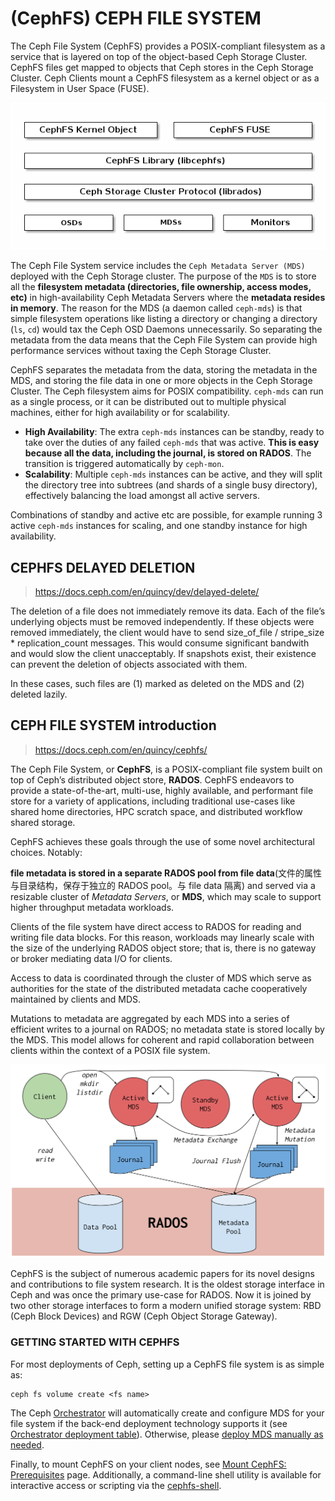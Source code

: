 # (CephFS) CEPH FILE SYSTEM



The Ceph File System (CephFS) provides a POSIX-compliant filesystem as a service that is layered on top of the object-based Ceph Storage Cluster. CephFS files get mapped to objects that Ceph stores in the Ceph Storage Cluster. Ceph Clients mount a CephFS filesystem as a kernel object or as a Filesystem in User Space (FUSE).



![img](CephFS.assets/ditaa-a3cf58afeea95c637ca2c94368599627b433c4ff.png)

The Ceph File System service includes the `Ceph Metadata Server (MDS)` deployed with the Ceph Storage cluster. The purpose of the `MDS` is to store all the **filesystem metadata (directories, file ownership, access modes, etc)** in high-availability Ceph Metadata Servers where the **metadata resides in memory**. The reason for the MDS (a daemon called `ceph-mds`) is that simple filesystem operations like listing a directory or changing a directory (`ls`, `cd`) would tax the Ceph OSD Daemons unnecessarily. So separating the metadata from the data means that the Ceph File System can provide high performance services without taxing the Ceph Storage Cluster.

CephFS separates the metadata from the data, storing the metadata in the MDS, and storing the file data in one or more objects in the Ceph Storage Cluster. The Ceph filesystem aims for POSIX compatibility. `ceph-mds` can run as a single process, or it can be distributed out to multiple physical machines, either for high availability or for scalability.

- **High Availability**: The extra `ceph-mds` instances can be standby, ready to take over the duties of any failed `ceph-mds` that was active. **This is easy because all the data, including the journal, is stored on RADOS**. The transition is triggered automatically by `ceph-mon`.
- **Scalability**: Multiple `ceph-mds` instances can be active, and they will split the directory tree into subtrees (and shards of a single busy directory), effectively balancing the load amongst all active servers.

Combinations of standby and active etc are possible, for example running 3 active `ceph-mds` instances for scaling, and one standby instance for high availability.



## CEPHFS DELAYED DELETION

> https://docs.ceph.com/en/quincy/dev/delayed-delete/

The deletion of a file does not immediately remove its data. Each of the file’s underlying objects must be removed independently. If these objects were removed immediately, the client would have to send size_of_file / stripe_size * replication_count messages. This would consume significant bandwith and would slow the client unacceptably. If snapshots exist, their existence can prevent the deletion of objects associated with them.

In these cases, such files are (1) marked as deleted on the MDS and (2) deleted lazily.



## CEPH FILE SYSTEM introduction

> https://docs.ceph.com/en/quincy/cephfs/



The Ceph File System, or **CephFS**, is a POSIX-compliant file system built on top of Ceph’s distributed object store, **RADOS**. CephFS endeavors to provide a state-of-the-art, multi-use, highly available, and performant file store for a variety of applications, including traditional use-cases like shared home directories, HPC scratch space, and distributed workflow shared storage.

CephFS achieves these goals through the use of some novel architectural choices. Notably:

**file metadata is stored in a separate RADOS pool from file data**(文件的属性与目录结构，保存于独立的 RADOS pool。与 file data 隔离) and served via a resizable cluster of *Metadata Servers*, or **MDS**, which may scale to support higher throughput metadata workloads. 

Clients of the file system have direct access to RADOS for reading and writing file data blocks. For this reason, workloads may linearly scale with the size of the underlying RADOS object store; that is, there is no gateway or broker mediating data I/O for clients.

Access to data is coordinated through the cluster of MDS which serve as authorities for the state of the distributed metadata cache cooperatively maintained by clients and MDS. 

Mutations to metadata are aggregated by each MDS into a series of efficient writes to a journal on RADOS; no metadata state is stored locally by the MDS. This model allows for coherent and rapid collaboration between clients within the context of a POSIX file system.

![](CephFS.assets/cephfs-architecture.svg)

CephFS is the subject of numerous academic papers for its novel designs and contributions to file system research. It is the oldest storage interface in Ceph and was once the primary use-case for RADOS. Now it is joined by two other storage interfaces to form a modern unified storage system: RBD (Ceph Block Devices) and RGW (Ceph Object Storage Gateway).

### GETTING STARTED WITH CEPHFS

For most deployments of Ceph, setting up a CephFS file system is as simple as:

```
ceph fs volume create <fs name>
```

The Ceph [Orchestrator](https://docs.ceph.com/en/quincy/mgr/orchestrator) will automatically create and configure MDS for your file system if the back-end deployment technology supports it (see [Orchestrator deployment table](https://docs.ceph.com/en/quincy/mgr/orchestrator/#current-implementation-status)). Otherwise, please [deploy MDS manually as needed](https://docs.ceph.com/en/quincy/cephfs/add-remove-mds).

Finally, to mount CephFS on your client nodes, see [Mount CephFS: Prerequisites](https://docs.ceph.com/en/quincy/cephfs/mount-prerequisites) page. Additionally, a command-line shell utility is available for interactive access or scripting via the [cephfs-shell](https://docs.ceph.com/en/quincy/man/8/cephfs-shell).



































